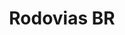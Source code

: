 ---
layout: project
category: project
images: ["rodovias1.png", "rodovias2.png"]
work: "UX & UI design - Development."
title: "Rodovias BR"
desc: "Government project to show open data on accidents in highways in Brazil."
website: "http://rodovias.herokuapp.com"
cover: "rodovias.png"
class: "second"
link: "rodovias.html"
name: "rodovias"
---